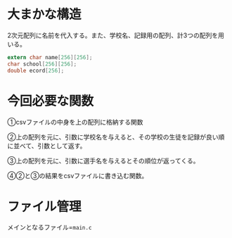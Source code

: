 # 大まかな構造

2次元配列に名前を代入する。また、学校名、記録用の配列、計3つの配列を用いる。

```c
extern char name[256][256];
char school[256][256];
double ecord[256];
```

# 今回必要な関数

➀csvファイルの中身を上の配列に格納する関数

➁上の配列を元に、引数に学校名を与えると、その学校の生徒を記録が良い順に並べて、引数として返す。

➂上の配列を元に、引数に選手名を与えるとその順位が返ってくる。

➃➁と➂の結果をcsvファイルに書き込む関数。

# ファイル管理

メインとなるファイル=```main.c```



